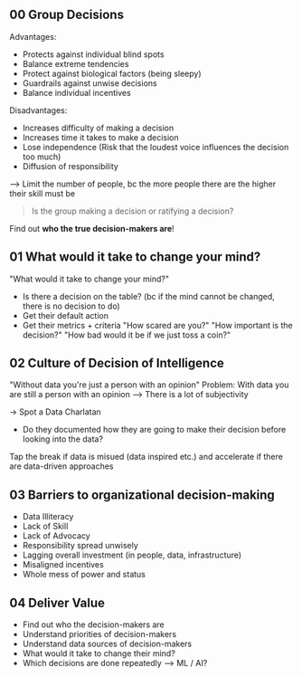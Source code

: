 ## 00 Group Decisions
Advantages:
* Protects against individual blind spots
* Balance extreme tendencies
* Protect against biological factors (being sleepy)
* Guardrails against unwise decisions
* Balance individual incentives

Disadvantages:
* Increases difficulty of making a decision
* Increases time it takes to make a decision
* Lose independence (Risk that the loudest voice influences the decision too much)
* Diffusion of responsibility

--> Limit the number of people, bc the more people there are the higher their skill must be

> Is the group making a decision or ratifying a decision?

Find out **who the true decision-makers are**!

## 01 What would it take to change your mind?
"What would it take to change your mind?"
 * Is there a decision on the table? (bc if the mind cannot be changed, there is no decision to do)
 * Get their default action
 * Get their metrics + criteria
"How scared are you?"
"How important is the decision?"
"How bad would it be if we just toss a coin?"

## 02 Culture of Decision of Intelligence
"Without data you're just a person with an opinion"
Problem: With data you are still a person with an opinion --> There is a lot of subjectivity 

-> Spot a Data Charlatan
* Do they documented how they are going to make their decision before looking into the data?

Tap the break if data is misued (data inspired etc.) and accelerate if there are data-driven approaches

## 03 Barriers to organizational decision-making
* Data Illiteracy
* Lack of Skill
* Lack of Advocacy
* Responsibility spread unwisely
* Lagging overall investment (in people, data, infrastructure)
* Misaligned incentives
* Whole mess of power and status

## 04 Deliver Value
* Find out who the decision-makers are
* Understand priorities of decision-makers
* Understand data sources of decision-makers
* What would it take to change their mind?
* Which decisions are done repeatedly --> ML / AI?
